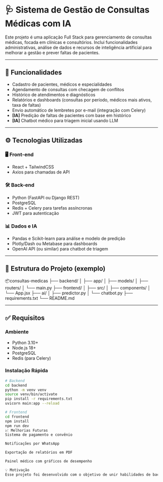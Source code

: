 # 🩺 Sistema de Gestão de Consultas Médicas com IA

Este projeto é uma aplicação Full Stack para gerenciamento de consultas médicas, focada em clínicas e consultórios. Inclui funcionalidades administrativas, análise de dados e recursos de inteligência artificial para melhorar a gestão e prever faltas de pacientes.

---

## 📌 Funcionalidades

- Cadastro de pacientes, médicos e especialidades
- Agendamento de consultas com checagem de conflitos
- Histórico de atendimentos e diagnósticos
- Relatórios e dashboards (consultas por período, médicos mais ativos, taxa de faltas)
- Envio automático de lembretes por e-mail (integração com Celery)
- **[IA]** Predição de faltas de pacientes com base em histórico
- **[IA]** Chatbot médico para triagem inicial usando LLM

---

## ⚙️ Tecnologias Utilizadas

### 🖥️ Front-end
- React + TailwindCSS
- Axios para chamadas de API

### 🛠️ Back-end
- Python (FastAPI ou Django REST)
- PostgreSQL
- Redis + Celery para tarefas assíncronas
- JWT para autenticação

### 📊 Dados e IA
- Pandas e Scikit-learn para análise e modelo de predição
- Plotly/Dash ou Metabase para dashboards
- OpenAI API (ou similar) para chatbot de triagem

---

## 📁 Estrutura do Projeto (exemplo)
📦consultas-medicas
├── backend/
│ ├── app/
│ ├── models/
│ ├── routers/
│ └── main.py
├── frontend/
│ ├── src/
│ ├── components/
│ └── App.jsx
├── ai/
│ ├── predictor.py
│ └── chatbot.py
├── requirements.txt
└── README.md 


---

## ✅ Requisitos

### Ambiente

- Python 3.10+
- Node.js 18+
- PostgreSQL
- Redis (para Celery)

### Instalação Rápida

```bash
# Backend
cd backend
python -m venv venv
source venv/bin/activate
pip install -r requirements.txt
uvicorn main:app --reload

# Frontend
cd frontend
npm install
npm run dev
📈 Melhorias Futuras
Sistema de pagamento e convênio

Notificações por WhatsApp

Exportação de relatórios em PDF

Painel médico com gráficos de desempenho

💡 Motivação
Esse projeto foi desenvolvido com o objetivo de unir habilidades de back-end, banco de dados e análise de dados com aplicação real. É ideal para clínicas que ainda usam sistemas manuais ou planilhas.


